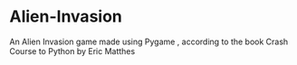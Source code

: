 # Alien-Invasion
An Alien Invasion game made using Pygame , according to the book Crash Course to Python by Eric Matthes

